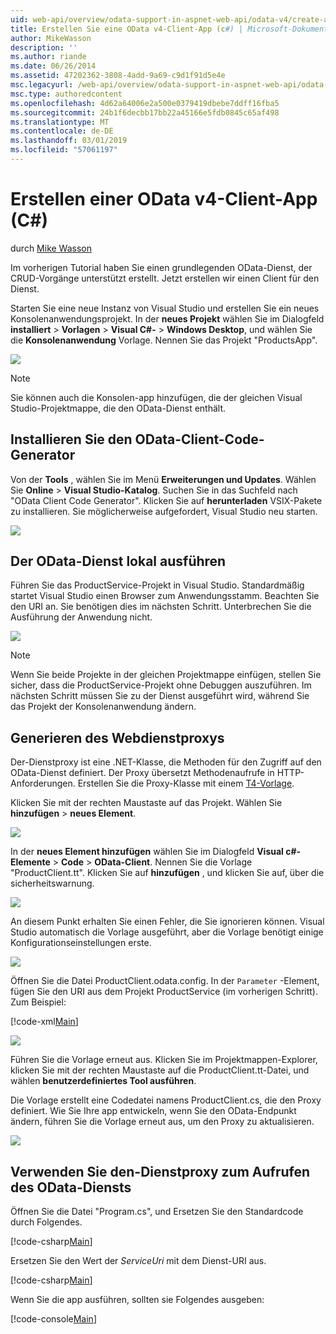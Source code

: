 ```yaml
---
uid: web-api/overview/odata-support-in-aspnet-web-api/odata-v4/create-an-odata-v4-client-app
title: Erstellen Sie eine OData v4-Client-App (c#) | Microsoft-Dokumentation
author: MikeWasson
description: ''
ms.author: riande
ms.date: 06/26/2014
ms.assetid: 47202362-3808-4add-9a69-c9d1f91d5e4e
msc.legacyurl: /web-api/overview/odata-support-in-aspnet-web-api/odata-v4/create-an-odata-v4-client-app
msc.type: authoredcontent
ms.openlocfilehash: 4d62a64006e2a500e0379419dbebe7ddff16fba5
ms.sourcegitcommit: 24b1f6decbb17bb22a45166e5fdb0845c65af498
ms.translationtype: MT
ms.contentlocale: de-DE
ms.lasthandoff: 03/01/2019
ms.locfileid: "57061197"
---
```

<a name="create-an-odata-v4-client-app-c"></a>Erstellen einer OData v4-Client-App (C#)
====================
durch [Mike Wasson](https://github.com/MikeWasson)

Im vorherigen Tutorial haben Sie einen grundlegenden OData-Dienst, der CRUD-Vorgänge unterstützt erstellt. Jetzt erstellen wir einen Client für den Dienst.

Starten Sie eine neue Instanz von Visual Studio und erstellen Sie ein neues Konsolenanwendungsprojekt. In der **neues Projekt** wählen Sie im Dialogfeld **installiert** &gt; **Vorlagen** &gt; **Visual C#-** &gt; **Windows Desktop**, und wählen Sie die **Konsolenanwendung** Vorlage. Nennen Sie das Projekt &quot;ProductsApp&quot;.

![](create-an-odata-v4-client-app/_static/image1.png)

> [!NOTE]
> Sie können auch die Konsolen-app hinzufügen, die der gleichen Visual Studio-Projektmappe, die den OData-Dienst enthält.


## <a name="install-the-odata-client-code-generator"></a>Installieren Sie den OData-Client-Code-Generator

Von der **Tools** , wählen Sie im Menü **Erweiterungen und Updates**. Wählen Sie **Online** &gt; **Visual Studio-Katalog**. Suchen Sie in das Suchfeld nach &quot;OData Client Code Generator&quot;. Klicken Sie auf **herunterladen** VSIX-Pakete zu installieren. Sie möglicherweise aufgefordert, Visual Studio neu starten.

[![](create-an-odata-v4-client-app/_static/image3.png)](create-an-odata-v4-client-app/_static/image2.png)

## <a name="run-the-odata-service-locally"></a>Der OData-Dienst lokal ausführen

Führen Sie das ProductService-Projekt in Visual Studio. Standardmäßig startet Visual Studio einen Browser zum Anwendungsstamm. Beachten Sie den URI an. Sie benötigen dies im nächsten Schritt. Unterbrechen Sie die Ausführung der Anwendung nicht.

![](create-an-odata-v4-client-app/_static/image4.png)

> [!NOTE]
> Wenn Sie beide Projekte in der gleichen Projektmappe einfügen, stellen Sie sicher, dass die ProductService-Projekt ohne Debuggen auszuführen. Im nächsten Schritt müssen Sie zu der Dienst ausgeführt wird, während Sie das Projekt der Konsolenanwendung ändern.


## <a name="generate-the-service-proxy"></a>Generieren des Webdienstproxys

Der-Dienstproxy ist eine .NET-Klasse, die Methoden für den Zugriff auf den OData-Dienst definiert. Der Proxy übersetzt Methodenaufrufe in HTTP-Anforderungen. Erstellen Sie die Proxy-Klasse mit einem [T4-Vorlage](https://msdn.microsoft.com/library/bb126445.aspx).

Klicken Sie mit der rechten Maustaste auf das Projekt. Wählen Sie **hinzufügen** &gt; **neues Element**.

![](create-an-odata-v4-client-app/_static/image5.png)

In der **neues Element hinzufügen** wählen Sie im Dialogfeld **Visual c#-Elemente** &gt; **Code** &gt; **OData-Client**. Nennen Sie die Vorlage &quot;ProductClient.tt&quot;. Klicken Sie auf **hinzufügen** , und klicken Sie auf, über die sicherheitswarnung.

[![](create-an-odata-v4-client-app/_static/image7.png)](create-an-odata-v4-client-app/_static/image6.png)

An diesem Punkt erhalten Sie einen Fehler, die Sie ignorieren können. Visual Studio automatisch die Vorlage ausgeführt, aber die Vorlage benötigt einige Konfigurationseinstellungen erste.

[![](create-an-odata-v4-client-app/_static/image9.png)](create-an-odata-v4-client-app/_static/image8.png)

Öffnen Sie die Datei ProductClient.odata.config. In der `Parameter` -Element, fügen Sie den URI aus dem Projekt ProductService (im vorherigen Schritt). Zum Beispiel:

[!code-xml[Main](create-an-odata-v4-client-app/samples/sample1.xml)]

[![](create-an-odata-v4-client-app/_static/image11.png)](create-an-odata-v4-client-app/_static/image10.png)

Führen Sie die Vorlage erneut aus. Klicken Sie im Projektmappen-Explorer, klicken Sie mit der rechten Maustaste auf die ProductClient.tt-Datei, und wählen **benutzerdefiniertes Tool ausführen**.

Die Vorlage erstellt eine Codedatei namens ProductClient.cs, die den Proxy definiert. Wie Sie Ihre app entwickeln, wenn Sie den OData-Endpunkt ändern, führen Sie die Vorlage erneut aus, um den Proxy zu aktualisieren.

![](create-an-odata-v4-client-app/_static/image12.png)

## <a name="use-the-service-proxy-to-call-the-odata-service"></a>Verwenden Sie den-Dienstproxy zum Aufrufen des OData-Diensts

Öffnen Sie die Datei "Program.cs", und Ersetzen Sie den Standardcode durch Folgendes.

[!code-csharp[Main](create-an-odata-v4-client-app/samples/sample2.cs)]

Ersetzen Sie den Wert der *ServiceUri* mit dem Dienst-URI aus.

[!code-csharp[Main](create-an-odata-v4-client-app/samples/sample3.cs)]

Wenn Sie die app ausführen, sollten sie Folgendes ausgeben:

[!code-console[Main](create-an-odata-v4-client-app/samples/sample4.cmd)]
